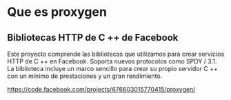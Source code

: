 # Que es proxygen
## Bibliotecas HTTP de C ++ de Facebook

Este proyecto comprende las bibliotecas que utilizamos para crear servicios HTTP de C ++ en Facebook. Soporta nuevos protocolos como SPDY / 3.1. La biblioteca incluye un marco sencillo para crear su propio servidor C ++ con un mínimo de prestaciones y un gran rendimiento.


https://code.facebook.com/projects/676603015770415/proxygen/
